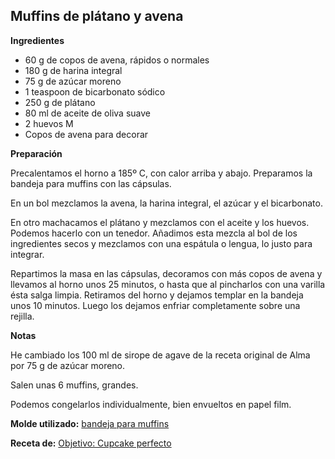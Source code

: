 ## Muffins de plátano y avena

**Ingredientes**

- 60 g de copos de avena, rápidos o normales
- 180 g de harina integral
- 75 g de azúcar moreno
- 1 teaspoon de bicarbonato sódico
- 250 g de plátano
- 80 ml de aceite de oliva suave
- 2 huevos M
- Copos de avena para decorar

**Preparación**

Precalentamos el horno a 185º C, con calor arriba y abajo. Preparamos la bandeja para muffins con las cápsulas.

En un bol mezclamos la avena, la harina integral, el azúcar y el bicarbonato.

En otro machacamos el plátano y mezclamos con el aceite y los huevos. Podemos hacerlo con un tenedor. Añadimos esta mezcla al bol de los ingredientes secos y mezclamos con una espátula o lengua, lo justo para integrar.

Repartimos la masa en las cápsulas, decoramos con más copos de avena y llevamos al horno unos 25 minutos, o hasta que al pincharlos con una varilla ésta salga limpia. Retiramos del horno y dejamos templar en la bandeja unos 10 minutos. Luego los dejamos enfriar completamente sobre una rejilla.

**Notas**

He cambiado los 100 ml de sirope de agave de la receta original de Alma por 75 g de azúcar moreno.

Salen unas 6 muffins, grandes.

Podemos congelarlos individualmente, bien envueltos en papel film.

**Molde utilizado:** [bandeja para muffins](../../moldes-y-utensilios.md)

**Receta de:** [Objetivo: Cupcake perfecto](http://www.objetivocupcake.com/2013/06/muffins-de-platano-y-fresa.html)
